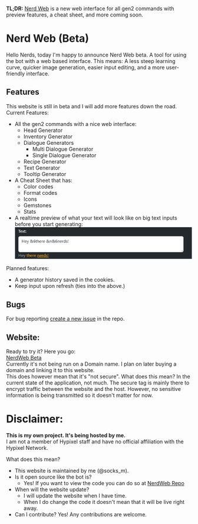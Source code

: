 **TL;DR:** [Nerd Web](http://57.129.69.232/) is a new web interface for all gen2 commands with preview features, a cheat sheet, and more coming soon.

# Nerd Web (Beta)
Hello Nerds, today I'm happy to announce Nerd Web beta. A tool for using the bot with a web based interface.
This means: A less steep learning curve, quicker image generation, easier input editing, and a more user-friendly interface.
## Features
This website is still in beta and I will add more features down the road.<br>
Current Features:
- All the gen2 commands with a nice web interface:
    - Head Generator
    - Inventory Generator
    - Dialogue  Generators
        - Multi Dialogue Generator
        - Single Dialogue Generator
    - Recipe Generator
    - Text Generator
    - Tooltip Generator
- A Cheat Sheet that has:
    - Color codes
    - Format codes
    - Icons
    - Gemstones
    - Stats
- A realtime preview of what your text will look like on big text inputs before you start generating:<br>
<img src=".github/assets/images/PreviewFeature.png" alt="PreviewFeature.png"><br>

Planned features:
- A generator history saved in the cookies.
- Keep input upon refresh (ties into the above.)

## Bugs
For bug reporting [create a new issue](https://github.com/SkyBlock-Nerds/NerdWeb/issues/new) in the repo.

## Website:
Ready to try it? Here you go:<br>
[NerdWeb Beta](http://57.129.69.232/)<br>
Currently it's not being run on a Domain name. I plan on later buying a domain and linking it to this website.<br>
This does however mean that it's "not secure". What does this mean? In the current state of the application, not much. The secure tag is mainly there to encrypt traffic between the website and the host. However, no sensitive information is being transmitted so it doesn't matter for now.

# Disclaimer:
**__This is my own project. It's being hosted by me.__**<br>
I am not a member of Hypixel staff and have no official affiliation with the Hypixel Network.

What does this mean?
- This website is maintained by me (@socks_m).
- Is it open source like the bot is?
    - Yes! If you want to view the code you can do so at [NerdWeb Repo](https://github.com/Skyblock-Nerds/NerdWeb/tree/dev)
- When will the website update?
    - I will update the website when I have time.
    - When I do change the code it doesn't mean that it will be live right away.
- Can I contribute? Yes! Any contributions are welcome.